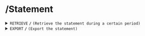 # /Statement


<details>
<summary><code>RETRIEVE</code> <code><b>/</b></code> <code>(Retrieve the statement during a certain period)</code></summary>

<br />

#### Header
| key | value | desciption |
|-----|-------|------------|
|-----|-------|------------|
##### Body (application/json or application/x-www-form-urlencoded)
| key       | required | data type | description                           |
| --------- | -------- | --------- | ------------------------------------- |
| PID       | trye     | string    | the PIDs of projects should be showed |
| startDate | true     | date      | the start date of the statement       |
| endDate   | true     | date      | the end date of the statement         |
##### Responses
| http code    | content-type       | description                                 |
| ------------ | ------------------ | ------------------------------------------- |
| `200`        | `application/json` | the statement                               |
| `400`        | `text/plain`       | `{ message: "client error"}`                |
| `500`        | `text/plain`       | `{ message: "server error"}`                |

</details>

<details>

<summary><code>EXPORT</code> <code><b>/</b></code> <code>(Export the statement)</code></summary>

<br />

#### Header
| key | value | desciption |
|-----|-------|------------|
|-----|-------|------------|
##### Path Parameters
| key       | required | data type | description                           |
| --------- | -------- | --------- | ------------------------------------- |
| --------- | -------- | --------- | ------------------------------------- |
##### Responses
| http code    | content-type                                   | description                                 |
| ------------ | ---------------------------------------------- | ------------------------------------------- |
| `200`        | `application/pdf` / `application/vnd.ms-excel` | the statement                               |
| `400`        | `text/plain`                                   | `{ message: "client error"}`                |
| `500`        | `text/plain`                                   | `{ message: "server error"}`                |
</details>